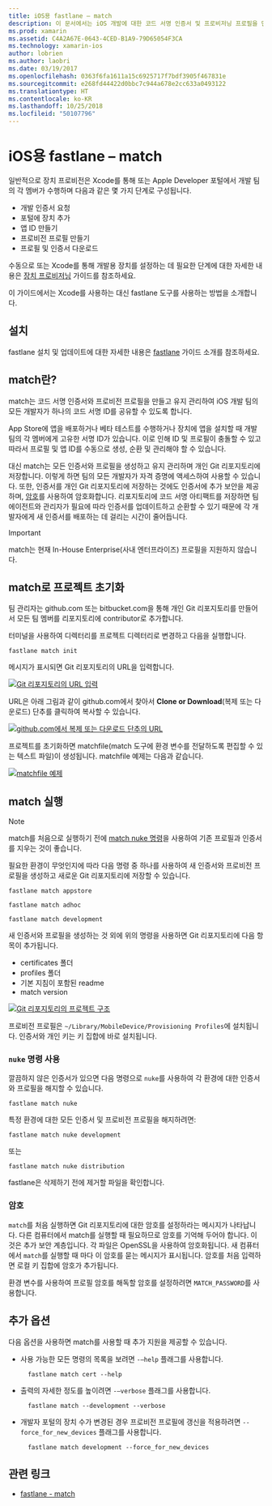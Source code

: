```yaml
---
title: iOS용 fastlane – match
description: 이 문서에서는 iOS 개발에 대한 코드 서명 인증서 및 프로비저닝 프로필을 만들고 유지 관리하는 데 사용되는 fastlane의 일치 명령을 설명합니다.
ms.prod: xamarin
ms.assetid: C4A2A67E-0643-4CED-B1A9-79D65054F3CA
ms.technology: xamarin-ios
author: lobrien
ms.author: laobri
ms.date: 03/19/2017
ms.openlocfilehash: 0363f6fa1611a15c6925717f7bdf3905f467831e
ms.sourcegitcommit: e268fd44422d0bbc7c944a678e2cc633a0493122
ms.translationtype: HT
ms.contentlocale: ko-KR
ms.lasthandoff: 10/25/2018
ms.locfileid: "50107796"
---
```

# <a name="fastlane-for-ios---match"></a>iOS용 fastlane – match

일반적으로 장치 프로비전은 Xcode를 통해 또는 Apple Developer 포털에서 개발 팀의 각 멤버가 수행하며 다음과 같은 몇 가지 단계로 구성됩니다.

- 개발 인증서 요청
- 포털에 장치 추가
- 앱 ID 만들기
- 프로비전 프로필 만들기
- 프로필 및 인증서 다운로드

수동으로 또는 Xcode를 통해 개발용 장치를 설정하는 데 필요한 단계에 대한 자세한 내용은 [장치 프로비저닝](~/ios/get-started/installation/device-provisioning/index.md) 가이드를 참조하세요.

이 가이드에서는 Xcode를 사용하는 대신 fastlane 도구를 사용하는 방법을 소개합니다.

## <a name="installation"></a>설치

fastlane 설치 및 업데이트에 대한 자세한 내용은 [fastlane](~/ios/deploy-test/provisioning/fastlane/index.md#Installation) 가이드 소개를 참조하세요.

<a name="whatismatch" />

## <a name="what-is-match"></a>match란?

match는 코드 서명 인증서와 프로비전 프로필을 만들고 유지 관리하여 iOS 개발 팀의 모든 개발자가 하나의 코드 서명 ID를 공유할 수 있도록 합니다.

App Store에 앱을 배포하거나 베타 테스트를 수행하거나 장치에 앱을 설치할 때 개발 팀의 각 멤버에게 고유한 서명 ID가 있습니다. 이로 인해 ID 및 프로필이 충돌할 수 있고 따라서 프로필 및 앱 ID를 수동으로 생성, 순환 및 관리해야 할 수 있습니다.

대신 match는 모든 인증서와 프로필을 생성하고 유지 관리하며 개인 Git 리포지토리에 저장합니다. 이렇게 하면 팀의 모든 개발자가 자격 증명에 액세스하여 사용할 수 있습니다. 또한, 인증서를 개인 Git 리포지토리에 저장하는 것에도 인증서에 추가 보안을 제공하며, [암호](#passphrase)를 사용하여 암호화합니다. 리포지토리에 코드 서명 아티팩트를 저장하면 팀 에이전트와 관리자가 필요에 따라 인증서를 업데이트하고 순환할 수 있기 때문에 각 개발자에게 새 인증서를 배포하는 데 걸리는 시간이 줄어듭니다.

> [!IMPORTANT]
> match는 현재 In-House Enterprise(사내 엔터프라이즈) 프로필을 지원하지 않습니다.

<a name="initializing" />

## <a name="initializing-your-project-with-match"></a>match로 프로젝트 초기화

팀 관리자는 github.com 또는 bitbucket.com을 통해 개인 Git 리포지토리를 만들어서 모든 팀 멤버를 리포지토리에 contributor로 추가합니다.

터미널을 사용하여 디렉터리를 프로젝트 디렉터리로 변경하고 다음을 실행합니다.

    fastlane match init

메시지가 표시되면 Git 리포지토리의 URL을 입력합니다.

 [![](match-images/fastlane-image7.png "Git 리포지토리의 URL 입력")](match-images/fastlane-image7.png#lightbox)

URL은 아래 그림과 같이 github.com에서 찾아서 **Clone or Download**(복제 또는 다운로드) 단추를 클릭하여 복사할 수 있습니다.

[![](match-images/fastlane-image6.png "github.com에서 복제 또는 다운로드 단추의 URL")](match-images/fastlane-image6.png#lightbox)

프로젝트를 초기화하면 matchfile(match 도구에 환경 변수를 전달하도록 편집할 수 있는 텍스트 파일)이 생성됩니다. matchfile 예제는 다음과 같습니다.

[![](match-images/fastlane-image8.png "matchfile 예제")](match-images/fastlane-image8.png#lightbox)

<a name="running" />

## <a name="running-match"></a>match 실행

> [!NOTE]
> match를 처음으로 실행하기 전에 [match nuke 명령](#using)을 사용하여 기존 프로필과 인증서를 지우는 것이 좋습니다.

필요한 환경이 무엇인지에 따라 다음 명령 중 하나를 사용하여 새 인증서와 프로비전 프로필을 생성하고 새로운 Git 리포지토리에 저장할 수 있습니다.

    fastlane match appstore

    fastlane match adhoc

    fastlane match development

새 인증서와 프로필을 생성하는 것 외에 위의 명령을 사용하면 Git 리포지토리에 다음 항목이 추가됩니다.

- certificates 폴더
- profiles 폴더
- 기본 지침이 포함된 readme
- match version

[![](match-images/fastlane-image9.png "Git 리포지토리의 프로젝트 구조")](match-images/fastlane-image9.png#lightbox)

프로비전 프로필은 `~/Library/MobileDevice/Provisioning Profiles`에 설치됩니다. 인증서와 개인 키는 키 집합에 바로 설치됩니다.

<a name="using" />

### <a name="using-the-nuke-command"></a>`nuke` 명령 사용

깔끔하지 않은 인증서가 있으면 다음 명령으로 `nuke`를 사용하여 각 환경에 대한 인증서와 프로필을 해지할 수 있습니다.

    fastlane match nuke

특정 환경에 대한 모든 인증서 및 프로비전 프로필을 해지하려면:

    fastlane match nuke development

 또는

    fastlane match nuke distribution

fastlane은 삭제하기 전에 제거할 파일을 확인합니다.

<a name="passphrase" />

### <a name="passphrase"></a>암호

`match`를 처음 실행하면 Git 리포지토리에 대한 암호를 설정하라는 메시지가 나타납니다. 다른 컴퓨터에서 match를 실행할 때 필요하므로 암호를 기억해 두어야 합니다. 이것은 추가 보안 계층입니다. 각 파일은 OpenSSL을 사용하여 암호화됩니다. 새 컴퓨터에서 `match`를 실행할 때 마다 이 암호를 묻는 메시지가 표시됩니다. 암호를 처음 입력하면 로컬 키 집합에 암호가 추가됩니다.

환경 변수를 사용하여 프로필 암호를 해독할 암호를 설정하려면 `MATCH_PASSWORD`를 사용합니다.

<a name="options" />

## <a name="additional-options"></a>추가 옵션

다음 옵션을 사용하면 match를 사용할 때 추가 지원을 제공할 수 있습니다.

- 사용 가능한 모든 명령의 목록을 보려면 `-–help` 플래그를 사용합니다.

        fastlane match cert --help

- 출력의 자세한 정도를 높이려면 `-–verbose` 플래그를 사용합니다.

        fastlane match --development --verbose

- 개발자 포털의 장치 수가 변경된 경우 프로비전 프로필에 갱신을 적용하려면 `--force_for_new_devices` 플래그를 사용합니다.

        fastlane match development --force_for_new_devices

## <a name="related-links"></a>관련 링크

- [fastlane - match](https://github.com/fastlane/fastlane/blob/master/match/README.md)
